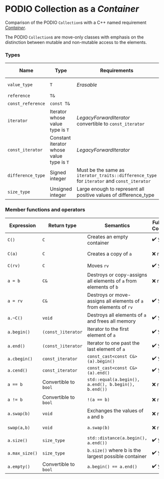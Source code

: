 # PODIO Collection as a *Container*

Comparison of the PODIO `Collection`s with a C++ named requirement [*Container*](https://en.cppreference.com/w/cpp/named_req/Container).

The PODIO `Collection`s are move-only classes with emphasis on the distinction between mutable and non-mutable access to the elements.

### Types

| Name | Type | Requirements | Fulfilled by Collection? | Comment |
|------|------|--------------|--------------------------|---------|
| `value_type` | `T` | *Erasable* | ❌ no | defined as non-mutable component type|
| `reference` | `T&` |  | ❌ no | not defined |
| `const_reference` | `const T&` | | ❌ no | not defined |
| `iterator` | Iterator whose value type is `T` | *LegacyForwardIterator* convertible to `const_iterator` | ❌ no | not *LegacyForwardIterator*, not convertible to `const_iterator`|
| `const_iterator` | Constant iterator whose value type is `T` | *LegacyForwardIterator* | ❌ no | value type is mutable component type, not *LegacyForwardIterator*
| `difference_type`| Signed integer | Must be the same as `iterator_traits::difference_type` for `iterator` and `const_iterator` | ❌ no | `iterator_traits::difference_type` is not valid |
| `size_type` | Unsigned integer | Large enough to represent all positive values of difference_type| ✔️ yes |  |

### Member functions and operators

| Expression | Return type | Semantics | Fulfilled by Collection? | Comment |
|------------|-------------|-----------|--------------------------|---------|
| `C()` | `C` | Creates an empty container | ✔️ yes |
| `C(a)` | `C` | Creates a copy of `a` | ❌ no | non-copyable
| `C(rv)` | `C` | Moves `rv` | ✔️ yes |
| `a = b` | `C&` | Destroys or copy-assigns all elements of `a` from elements of `b` | ❌ no | non-copyable
| `a = rv` | `C&` | Destroys or move-assigns all elements of `a` from elements of `rv` |  ✔️ yes |
| `a.~C()` | `void` | Destroys all elements of `a` and frees all memory|  ✔️ yes |
| `a.begin()` | `(const_)iterator` | Iterator to the first element of `a` |  ✔️ yes |
| `a.end()` | `(const_)iterator` | Iterator to one past the last element of `a` | ✔️ yes |
| `a.cbegin()` | `const_iterator` | `const_cast<const C&>(a).begin()` | ✔️ yes |
| `a.cend()` | `const_iterator` | `const_cast<const C&>(a).end()`|  ✔️ yes |
| `a == b` | Convertible to `bool` | `std::equal(a.begin(), a.end(), b.begin(), b.end())`| ❌ no | not defined |
| `a != b` | Convertible to `bool` | `!(a == b)` | ❌ no | not defined |
| `a.swap(b)` | `void` | Exchanges the values of `a` and `b` | ❌ no | not defined |
| `swap(a,b)` | `void` | `a.swap(b)`| ❌ no | not defined |
| `a.size()` | `size_type` | `std::distance(a.begin(), a.end())` | ✔️ yes |
| `a.max_size()` | `size_type` | `b.size()` where b is the largest possible container | ✔️ yes | not defined |
| `a.empty()` | Convertible to `bool` | `a.begin() == a.end()` | ✔️ yes |
